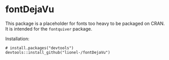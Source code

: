 
# fontDejaVu

This package is a placeholder for fonts too heavy to be packaged on
CRAN. It is intended for the `fontquiver` package.

Installation:

```{r}
# install.packages("devtools")
devtools::install_github("lionel-/fontDejaVu")
```
